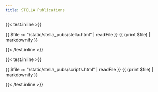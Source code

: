 ```yaml
---
title: STELLA Publications
---
```


{{< test.inline >}}

{{ $file := "/static/stella_pubs/stella.html" | readFile }}
{{ (print $file) | markdownify }}

{{< /test.inline >}}



{{< test.inline >}}

{{ $file := "/static/stella_pubs/scripts.html" | readFile }}
{{ (print $file) | markdownify }}

{{< /test.inline >}}
